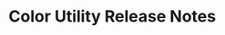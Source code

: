 <!-- Release notes authoring guidelines: http://keepachangelog.com/ -->

# Color Utility Release Notes

<!-- ## [Unreleased] -->

<!-- ## [VERSION] -->
